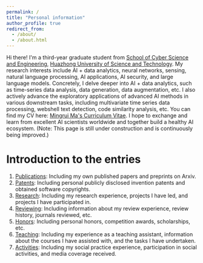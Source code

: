 ```yaml
---
permalink: /
title: "Personal information"
author_profile: true
redirect_from: 
  - /about/
  - /about.html
---
```


Hi there! I'm a third-year graduate student from [School of Cyber Science and Engineering](http://cse.hust.edu.cn/), [Huazhong University of Science and Technology](https://www.hust.edu.cn/). My research interests include AI + data analytics, neural networks, sensing, natural language processing, AI applications, AI security, and large language models. Concretely, I delve deeper into AI + data analytics, such as time-series data analysis, data generation, data augmentation, etc. I also actively advance the exploratory applications of advanced AI methods in various downstream tasks, including multivariate time series data processing, webshell text detection, code similarity analysis, etc.
You can find my CV here: [Mingrui Ma's Curriculum Vitae](../assets/Curriculum_Vitae.pdf). I hope to exchange and learn from excellent AI scientists worldwide and together build a healthy AI ecosystem. (Note: This page is still under construction and is continuously being improved.)


Introduction to the entries
======
1. [Publications](https://jkpathfinder.github.io/publications/): Including my own published papers and preprints on Arxiv.
1. [Patents](https://jkpathfinder.github.io/patent/): Including personal publicly disclosed invention patents and obtained software copyrights.
1. [Research](https://jkpathfinder.github.io/research/): Including my research experience, projects I have led, and projects I have participated in.
1. [Reviewing](https://jkpathfinder.github.io/reviewing/): Including information about my review experience, review history, journals reviewed, etc.
1. [Honors](https://jkpathfinder.github.io/portfolio/): Including personal honors, competition awards, scholarships, etc. 
1. [Teaching](https://jkpathfinder.github.io/teaching/): Including my experience as a teaching assistant, information about the courses I have assisted with, and the tasks I have undertaken.
1. [Activities](https://jkpathfinder.github.io/activity/): Including my social practice experience, participation in social activities, and media coverage received.
